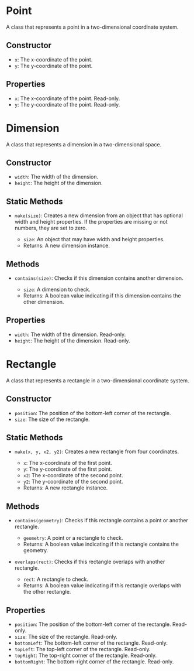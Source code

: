 # Point

A class that represents a point in a two-dimensional coordinate system.

## Constructor

- `x`: The x-coordinate of the point.
- `y`: The y-coordinate of the point.

## Properties

- `x`: The x-coordinate of the point. Read-only.
- `y`: The y-coordinate of the point. Read-only.

# Dimension

A class that represents a dimension in a two-dimensional space.

## Constructor

- `width`: The width of the dimension.
- `height`: The height of the dimension.

## Static Methods

- `make(size)`: Creates a new dimension from an object that has optional width and height properties. If the properties are missing or not numbers, they are set to zero.

  - `size`: An object that may have width and height properties.
  - Returns: A new dimension instance.

## Methods

- `contains(size)`: Checks if this dimension contains another dimension.

  - `size`: A dimension to check.
  - Returns: A boolean value indicating if this dimension contains the other dimension.

## Properties

- `width`: The width of the dimension. Read-only.
- `height`: The height of the dimension. Read-only.

# Rectangle

A class that represents a rectangle in a two-dimensional coordinate system.

## Constructor

- `position`: The position of the bottom-left corner of the rectangle.
- `size`: The size of the rectangle.

## Static Methods

- `make(x, y, x2, y2)`: Creates a new rectangle from four coordinates.

  - `x`: The x-coordinate of the first point.
  - `y`: The y-coordinate of the first point.
  - `x2`: The x-coordinate of the second point.
  - `y2`: The y-coordinate of the second point.
  - Returns: A new rectangle instance.

## Methods

- `contains(geometry)`: Checks if this rectangle contains a point or another rectangle.

  - `geometry`: A point or a rectangle to check.
  - Returns: A boolean value indicating if this rectangle contains the geometry.

- `overlaps(rect)`: Checks if this rectangle overlaps with another rectangle.

  - `rect`: A rectangle to check.
  - Returns: A boolean value indicating if this rectangle overlaps with the other rectangle.

## Properties

- `position`: The position of the bottom-left corner of the rectangle. Read-only.
- `size`: The size of the rectangle. Read-only.
- `bottomLeft`: The bottom-left corner of the rectangle. Read-only.
- `topLeft`: The top-left corner of the rectangle. Read-only.
- `topRight`: The top-right corner of the rectangle. Read-only.
- `bottomRight`: The bottom-right corner of the rectangle. Read-only.
```